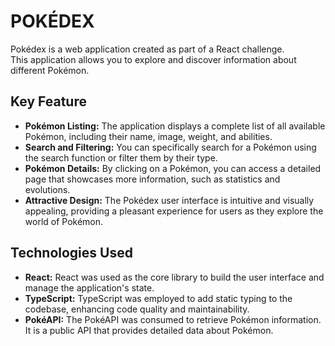 # POKÉDEX

Pokédex is a web application created as part of a React challenge. \
This application allows you to explore and discover information about different Pokémon.

## Key Feature

- **Pokémon Listing:** The application displays a complete list of all available Pokémon, including their name, image, weight, and abilities.
- **Search and Filtering:** You can specifically search for a Pokémon using the search function or filter them by their type.
- **Pokémon Details:** By clicking on a Pokémon, you can access a detailed page that showcases more information, such as statistics and evolutions.
- **Attractive Design:** The Pokédex user interface is intuitive and visually appealing, providing a pleasant experience for users as they explore the world of Pokémon.

## Technologies Used

- **React:** React was used as the core library to build the user interface and manage the application's state.
- **TypeScript:** TypeScript was employed to add static typing to the codebase, enhancing code quality and maintainability.
- **PokéAPI:** The PokéAPI was consumed to retrieve Pokémon information. It is a public API that provides detailed data about Pokémon.
